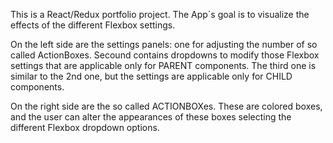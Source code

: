 This is a React/Redux portfolio project.
The App`s goal is to visualize the effects of the different Flexbox settings.

On the left side are the settings panels: one for adjusting the number of so called ActionBoxes.
Secound contains dropdowns to modify those Flexbox settings that are applicable only for PARENT components.
The third one is similar to the 2nd one, but the settings are applicable only for CHILD components.

On the right side are the so called ACTIONBOXes. These are colored boxes, and the user can alter the appearances
of these boxes selecting the different Flexbox dropdown options.
